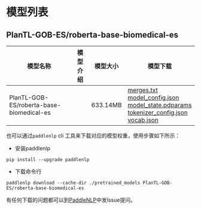#  模型列表

## PlanTL-GOB-ES/roberta-base-biomedical-es

| 模型名称 | 模型介绍 | 模型大小  | 模型下载 |
| --- | --- | --- | --- |
|PlanTL-GOB-ES/roberta-base-biomedical-es|  | 633.14MB | [merges.txt](https://bj.bcebos.com/paddlenlp/models/community/PlanTL-GOB-ES/roberta-base-biomedical-es/merges.txt)<br>[model_config.json](https://bj.bcebos.com/paddlenlp/models/community/PlanTL-GOB-ES/roberta-base-biomedical-es/model_config.json)<br>[model_state.pdparams](https://bj.bcebos.com/paddlenlp/models/community/PlanTL-GOB-ES/roberta-base-biomedical-es/model_state.pdparams)<br>[tokenizer_config.json](https://bj.bcebos.com/paddlenlp/models/community/PlanTL-GOB-ES/roberta-base-biomedical-es/tokenizer_config.json)<br>[vocab.json](https://bj.bcebos.com/paddlenlp/models/community/PlanTL-GOB-ES/roberta-base-biomedical-es/vocab.json) |

也可以通过`paddlenlp` cli 工具来下载对应的模型权重，使用步骤如下所示：

* 安装paddlenlp

```shell
pip install --upgrade paddlenlp
```

* 下载命令行

```shell
paddlenlp download --cache-dir ./pretrained_models PlanTL-GOB-ES/roberta-base-biomedical-es
```

有任何下载的问题都可以到[PaddleNLP](https://github.com/PaddlePaddle/PaddleNLP)中发Issue提问。